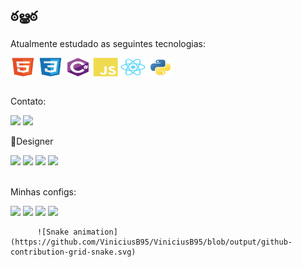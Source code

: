 ## ఠൠఠ <br>
<p>Atualmente estudado as seguintes tecnologias:</p>
 <div style="display: inline_block">
  <img align="center" alt="Vinicius-HTML" height="30" width="40" src="https://raw.githubusercontent.com/devicons/devicon/master/icons/html5/html5-original.svg">
  <img align="center" alt="Vinicius-CSS" height="30" width="40" src="https://raw.githubusercontent.com/devicons/devicon/master/icons/css3/css3-original.svg">
  <img align="center" alt="Vinicius-Csharp" height="30" width="40" src="https://raw.githubusercontent.com/devicons/devicon/master/icons/csharp/csharp-original.svg">
  <img align="center" alt="Vinicius-Js" height="30" width="40" src="https://raw.githubusercontent.com/devicons/devicon/master/icons/javascript/javascript-plain.svg">
  <img align="center" alt="Vinicius-React" height="30" width="40" src="https://raw.githubusercontent.com/devicons/devicon/master/icons/react/react-original.svg">
  <img align="center" alt="Vinicius-Python" height="30" width="40" src="https://raw.githubusercontent.com/devicons/devicon/master/icons/python/python-original.svg">
</div><br>

<div style="display: inline_block">
<p>Contato:</p>
  <a href = "mailto:oviniciuscosta95@gmail.com"><img src="https://img.shields.io/badge/Gmail-D14836?style=for-the-badge&logo=gmail&logoColor=white" target="_blank"></a>         
  <a href = "mailto:TheShaw#7420"><img src=https://img.shields.io/badge/Discord-7289DA?style=for-the-badge&logo=discord&logoColor=white" target="_blank"></a>
</div>
	  
 <div style="display: inline_block">
	<p>🎨Designer</p>
	<img src="https://aleen42.github.io/badges/src/photoshop.svg" target="_blank"></a>
	<img src="https://aleen42.github.io/badges/src/illustrator.svg" target="_blank"></a>
	<img src="https://aleen42.github.io/badges/src/premiere.svg" target="_blank"></a>
	<img src="https://aleen42.github.io/badges/src/illustrator.svg" target="_blank"></a>
 </div><br>
	  
<div style="display: inline_block">
	<p>Minhas configs:</p>
		<img src="https://img.shields.io/badge/Windows-0078D6?style=for-the-badge&logo=windows&logoColor=white" target="_blank"></a>
		<img src="https://img.shields.io/badge/Ubuntu-E95420?style=for-the-badge&logo=ubuntu&logoColor=white" target="_blank"></a>
		<img src="https://img.shields.io/badge/AMD-Radeon_R7_360-ED1C24?style=for-the-badge&logo=amd&logoColor=white" target="_blank"></a>
		<img src="https://img.shields.io/badge/AMD-Ryzen_5_1600AF-ED1C24?style=for-the-badge&logo=amd&logoColor=white" target="_blank"></a>

	  	  ![Snake animation](https://github.com/ViniciusB95/ViniciusB95/blob/output/github-contribution-grid-snake.svg)
 
 </div>

